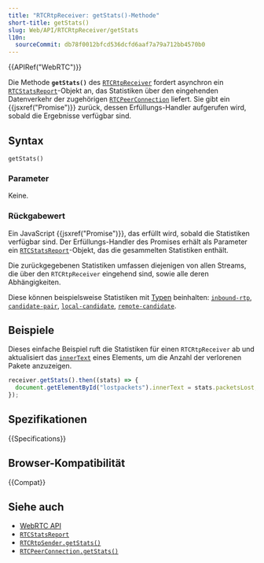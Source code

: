 ```yaml
---
title: "RTCRtpReceiver: getStats()-Methode"
short-title: getStats()
slug: Web/API/RTCRtpReceiver/getStats
l10n:
  sourceCommit: db78f0012bfcd536dcfd6aaf7a79a712bb4570b0
---
```


{{APIRef("WebRTC")}}

Die Methode **`getStats()`** des [`RTCRtpReceiver`](/de/docs/Web/API/RTCRtpReceiver) fordert asynchron ein [`RTCStatsReport`](/de/docs/Web/API/RTCStatsReport)-Objekt an, das Statistiken über den eingehenden Datenverkehr der zugehörigen [`RTCPeerConnection`](/de/docs/Web/API/RTCPeerConnection) liefert. Sie gibt ein {{jsxref("Promise")}} zurück, dessen Erfüllungs-Handler aufgerufen wird, sobald die Ergebnisse verfügbar sind.

## Syntax

```js-nolint
getStats()
```

### Parameter

Keine.

### Rückgabewert

Ein JavaScript {{jsxref("Promise")}}, das erfüllt wird, sobald die Statistiken verfügbar sind. Der Erfüllungs-Handler des Promises erhält als Parameter ein [`RTCStatsReport`](/de/docs/Web/API/RTCStatsReport)-Objekt, das die gesammelten Statistiken enthält.

Die zurückgegebenen Statistiken umfassen diejenigen von allen Streams, die über den `RTCRtpReceiver` eingehend sind, sowie alle deren Abhängigkeiten.

Diese können beispielsweise Statistiken mit [Typen](/de/docs/Web/API/RTCStatsReport#the_statistic_types) beinhalten: [`inbound-rtp`](/de/docs/Web/API/RTCInboundRtpStreamStats), [`candidate-pair`](/de/docs/Web/API/RTCIceCandidatePairStats), [`local-candidate`](/de/docs/Web/API/RTCIceCandidateStats), [`remote-candidate`](/de/docs/Web/API/RTCIceCandidateStats).

## Beispiele

Dieses einfache Beispiel ruft die Statistiken für einen `RTCRtpReceiver` ab und aktualisiert das [`innerText`](/de/docs/Web/API/HTMLElement/innerText) eines Elements, um die Anzahl der verlorenen Pakete anzuzeigen.

```js
receiver.getStats().then((stats) => {
  document.getElementById("lostpackets").innerText = stats.packetsLost;
});
```

## Spezifikationen

{{Specifications}}

## Browser-Kompatibilität

{{Compat}}

## Siehe auch

- [WebRTC API](/de/docs/Web/API/WebRTC_API)
- [`RTCStatsReport`](/de/docs/Web/API/RTCStatsReport)
- [`RTCRtpSender.getStats()`](/de/docs/Web/API/RTCRtpSender/getStats)
- [`RTCPeerConnection.getStats()`](/de/docs/Web/API/RTCPeerConnection/getStats)
